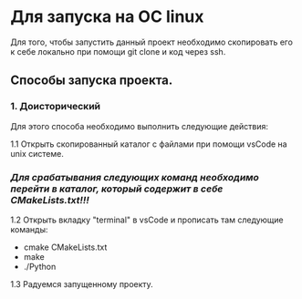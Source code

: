# Для запуска на ОС linux

Для того, чтобы запустить данный проект необходимо скопировать его к себе локально при помощи git clone и код через ssh.

## Способы запуска проекта.
### 1. Доисторический

Для этого способа необходимо выполнить следующие действия:

1.1 Открыть скопированный каталог с файлами при помощи vsCode на unix системе. 

### ***Для срабатывания следующих команд необходимо перейти в каталог, который содержит в себе CMakeLists.txt!!!***

1.2 Открыть вкладку "terminal" в vsCode и прописать там следующие команды:
+ cmake CMakeLists.txt
+ make
+ ./Python

1.3 Радуемся запущенному проекту.
